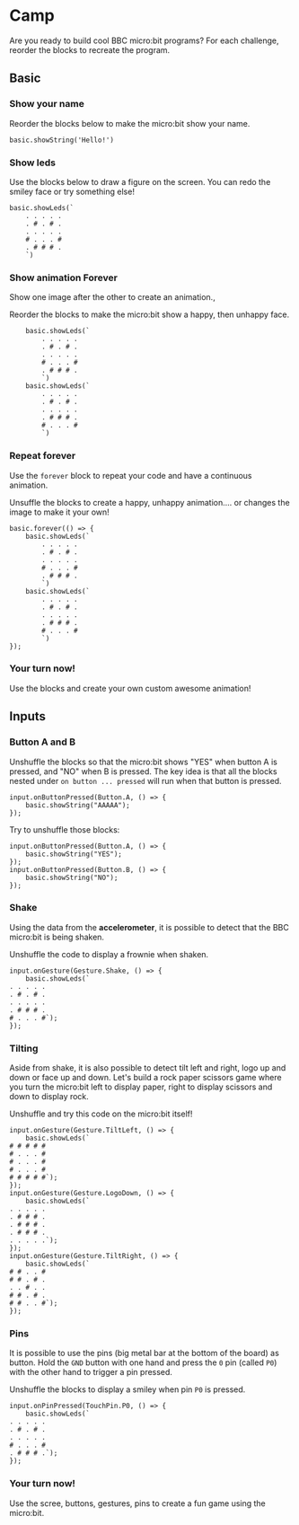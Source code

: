 # Camp

Are you ready to build cool BBC micro:bit programs? For each challenge, reorder the blocks to recreate the program.

## Basic

### Show your name

Reorder the blocks below to make the micro:bit show your name.
```shuffle
basic.showString('Hello!')
```


### Show leds

Use the blocks below to draw a figure on the screen. You can redo the smiley face or try something else!

```shuffle
basic.showLeds(`
    . . . . .
    . # . # .
    . . . . .
    # . . . #
    . # # # .
    `)
```


### Show animation Forever

Show one image after the other to create an animation.,

Reorder the blocks to make the micro:bit show a happy, then unhappy face.
```shuffle
    basic.showLeds(`
        . . . . .
        . # . # .
        . . . . .
        # . . . #
        . # # # .
        `)
    basic.showLeds(`
        . . . . .
        . # . # .
        . . . . .
        . # # # .
        # . . . #
        `)
```

### Repeat forever

Use the ``forever`` block to repeat your code and have a continuous animation.

Unsuffle the blocks to create a happy, unhappy animation.... or changes the image to make it your own!
```shuffle
basic.forever(() => {
    basic.showLeds(`
        . . . . .
        . # . # .
        . . . . .
        # . . . #
        . # # # .
        `)
    basic.showLeds(`
        . . . . .
        . # . # .
        . . . . .
        . # # # .
        # . . . #
        `)
});
```

### Your turn now!

Use the blocks and create your own custom awesome animation!

## Inputs

### Button A and B

Unshuffle the blocks so that the micro:bit shows "YES" when button A is pressed, and "NO" when B is pressed. 
The key idea is that all the blocks nested under `on button ... pressed` will run when that button is pressed.

```blocks
input.onButtonPressed(Button.A, () => {
    basic.showString("AAAAA");
});
```

Try to unshuffle those blocks:
```shuffle
input.onButtonPressed(Button.A, () => {
    basic.showString("YES");
});
input.onButtonPressed(Button.B, () => {
    basic.showString("NO");
});
```

### Shake

Using the data from the **accelerometer**, it is possible to detect that the BBC micro:bit is being shaken.

Unshuffle the code to display a frownie when shaken.
```shuffle
input.onGesture(Gesture.Shake, () => {
    basic.showLeds(`
. . . . .
. # . # .
. . . . .
. # # # .
# . . . #`);
});
```

### Tilting

Aside from shake, it is also possible to detect tilt left and right, logo up and down or face up and down.
Let's build a rock paper scissors game where you turn the micro:bit left to display paper, right to display scissors and down to display rock.

Unshuffle and try this code on the micro:bit itself!
```shuffle
input.onGesture(Gesture.TiltLeft, () => {
    basic.showLeds(`
# # # # #
# . . . #
# . . . #
# . . . #
# # # # #`);
});
input.onGesture(Gesture.LogoDown, () => {
    basic.showLeds(`
. . . . .
. # # # .
. # # # .
. # # # .
. . . . .`);
});
input.onGesture(Gesture.TiltRight, () => {
    basic.showLeds(`
# # . . #
# # . # .
. . # . .
# # . # .
# # . . #`);
});
```

### Pins

It is possible to use the pins (big metal bar at the bottom of the board) as button. Hold the ``GND`` button with one hand and press the ``0`` pin 
(called ``P0``) with the other hand to trigger a pin pressed.

Unshuffle the blocks to display a smiley when pin ``P0`` is pressed.
```shuffle
input.onPinPressed(TouchPin.P0, () => {
    basic.showLeds(`
. . . . .
. # . # .
. . . . .
# . . . #
. # # # .`);
});
```

### Your turn now!

Use the scree, buttons, gestures, pins to create a fun game using the micro:bit.